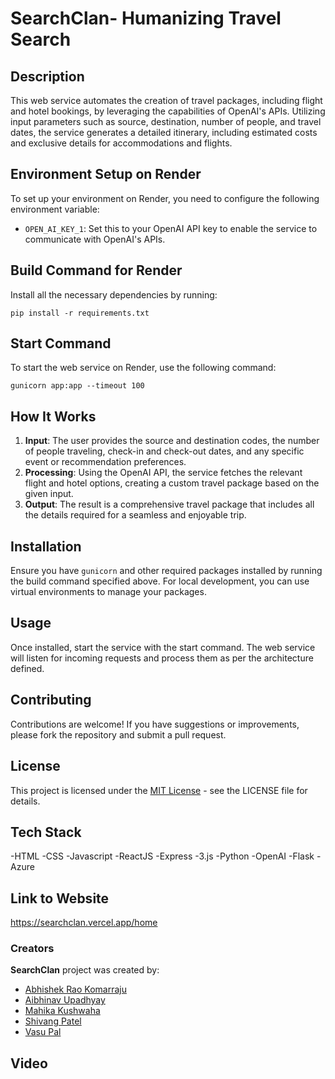 
# SearchClan- Humanizing Travel Search

## Description
This web service automates the creation of travel packages, including flight and hotel bookings, by leveraging the capabilities of OpenAI's APIs. Utilizing input parameters such as source, destination, number of people, and travel dates, the service generates a detailed itinerary, including estimated costs and exclusive details for accommodations and flights.

## Environment Setup on Render
To set up your environment on Render, you need to configure the following environment variable:
- `OPEN_AI_KEY_1`: Set this to your OpenAI API key to enable the service to communicate with OpenAI's APIs.

## Build Command for Render
Install all the necessary dependencies by running:
```
pip install -r requirements.txt
```

## Start Command
To start the web service on Render, use the following command:
```
gunicorn app:app --timeout 100
```

## How It Works
1. **Input**: The user provides the source and destination codes, the number of people traveling, check-in and check-out dates, and any specific event or recommendation preferences.
2. **Processing**: Using the OpenAI API, the service fetches the relevant flight and hotel options, creating a custom travel package based on the given input.
3. **Output**: The result is a comprehensive travel package that includes all the details required for a seamless and enjoyable trip.

## Installation
Ensure you have `gunicorn` and other required packages installed by running the build command specified above. For local development, you can use virtual environments to manage your packages.

## Usage
Once installed, start the service with the start command. The web service will listen for incoming requests and process them as per the architecture defined.

## Contributing
Contributions are welcome! If you have suggestions or improvements, please fork the repository and submit a pull request.

## License
This project is licensed under the [MIT License](LICENSE.md) - see the LICENSE file for details.

## Tech Stack
-HTML
-CSS
-Javascript
-ReactJS
-Express
-3.js
-Python
-OpenAI
-Flask
-Azure

## Link to Website
https://searchclan.vercel.app/home

### Creators

<b>SearchClan</b> project was created by:

- [Abhishek Rao Komarraju](https://github.com/AbhishekkRao)
- [Aibhinav Upadhyay](https://github.com/Abhixsmasher)
- [Mahika Kushwaha](https://github.com/xx-Mahika-xx)
- [Shivang Patel](https://github.com/Shivang-Patel)
- [Vasu Pal](https://github.com/Vasu1712)

## Video


